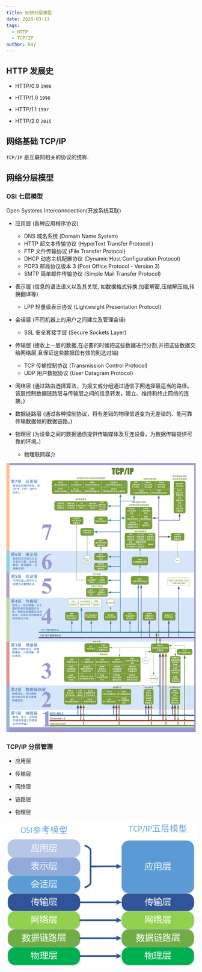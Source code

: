 ```yaml
---
title: 网络分层模型
date: 2020-03-13
tags:
  - HTTP
  - TCP/IP
author: Day
---
```


## HTTP 发展史

- HTTP/0.9 `1990`

- HTTP/1.0 `1996`

- HTTP/1.1 `1997`

- HTTP/2.0 `2015`

## 网络基础 TCP/IP

`TCP/IP` 是互联网相关的协议的统称.

## 网络分层模型

### OSI 七层模型

Open Systems Interconncection(开放系统互联)

- 应用层 (各种应用程序协议)

  - DNS 域名系统 (Domain Name System)
  - HTTP 超文本传输协议 (HyperText Transfer Protocol )
  - FTP 文件传输协议 (File Transfer Protocol)
  - DHCP 动态主机配置协议 (Dynamic Host Configuration Protocol)
  - POP3 邮局协议版本 3 (Post Office Protocol - Version 3)
  - SMTP 简单邮件传输协议 (Simple Mail Transfer Protocol)

- 表示层 (信息的语法语义以及其关联, 如数据格式转换,加密解密,压缩解压缩,转换翻译等)

  - LPP 轻量级表示协议 (Lightweight Presentation Protocol)

- 会话层 (不同机器上的用户之间建立及管理会话)

  - SSL 安全套接字层 (Secure Sockets Layer)

- 传输层 (接收上一层的数据,在必要的时候把这些数据进行分割,并把这些数据交给网络层,且保证这些数据段有效的到达对端)

  - TCP 传输控制协议 (Transmission Control Protocol)
  - UDP 用户数据协议 (User Datagram Protocol)

- 网络层 (通过路由选择算法，为报文或分组通过通信子网选择最适当的路径。该层控制数据链路层与传输层之间的信息转发，建立、维持和终止网络的连接。)

- 数据链路层 (通过各种控制协议，将有差错的物理信道变为无差错的、能可靠传输数据帧的数据链路。)

- 物理层 (为设备之间的数据通信提供传输媒体及互连设备，为数据传输提供可靠的环境。)
  - 物理联网媒介

![OSI](/http/OSI.png)

### TCP/IP 分层管理

- 应用层

- 传输层

- 网络层

- 链路层

- 物理层

![OSI](/http/tcpip.jpg)
